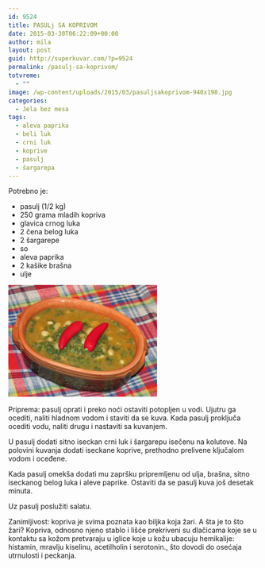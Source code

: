 ```yaml
---
id: 9524
title: PASULj SA KOPRIVOM
date: 2015-03-30T06:22:09+00:00
author: mila
layout: post
guid: http://superkuvar.com/?p=9524
permalink: /pasulj-sa-koprivom/
totvreme:
  - ""
image: /wp-content/uploads/2015/03/pasuljsakoprivom-940x198.jpg
categories:
  - Jela bez mesa
tags:
  - aleva paprika
  - beli luk
  - crni luk
  - koprive
  - pasulj
  - šargarepa
---
```

Potrebno je:  
* pasulj (1/2 kg)  
* 250 grama mladih kopriva  
* glavica crnog luka  
* 2 čena belog luka  
* 2 šargarepe  
* so  
* aleva paprika  
* 2 kašike brašna  
* ulje

[<img class="alignnone size-medium wp-image-9573" src="/wp-content/uploads/2015/03/pasuljsakoprivom-300x225.jpg" alt="pasuljsakoprivom" width="300" height="225" />](/wp-content/uploads/2015/03/pasuljsakoprivom-e1430746126811.jpg)

Priprema: pasulj oprati i preko noći ostaviti potopljen u vodi. Ujutru ga ocediti, naliti hladnom vodom i staviti da se kuva. Kada pasulj proključa ocediti vodu, naliti drugu i nastaviti sa kuvanjem.

U pasulj dodati sitno iseckan crni luk i šargarepu isečenu na kolutove. Na polovini kuvanja dodati iseckane koprive, prethodno prelivene ključalom vodom i oceđene.

Kada pasulj omekša dodati mu zapršku pripremljenu od ulja, brašna, sitno iseckanog belog luka i aleve paprike. Ostaviti da se pasulj kuva još desetak minuta.

Uz pasulj poslužiti salatu.

Zanimljivost: kopriva je svima poznata kao biljka koja žari. A šta je to što žari? Kopriva, odnosno njeno stablo i lišće prekriveni su dlačicama koje se u kontaktu sa kožom pretvaraju u iglice koje u kožu ubacuju hemikalije: histamin, mravlju kiselinu, acetilholin i serotonin., što dovodi do osećaja utrnulosti i peckanja.